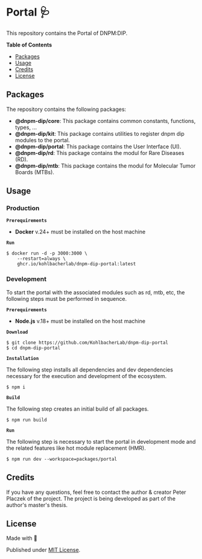 # Portal 🩺

This repository contains the Portal of DNPM:DIP.

**Table of Contents**

- [Packages](#packages)
- [Usage](#usage)
- [Credits](#credits)
- [License](#license)


## Packages

The repository contains the following packages:

- **@dnpm-dip/core**: This package contains common constants, functions, types, ...
- **@dnpm-dip/kit**: This package contains utilities to register dnpm dip modules to the portal.
- **@dnpm-dip/portal**: This package contains the User Interface (UI).
- **@dnpm-dip/rd**: This package contains the modul for Rare Diseases (RD).
- **@dnpm-dip/mtb**: This package contains the modul for Molecular Tumor Boards (MTBs).

## Usage

### Production

**`Prerequirements`**

- **Docker** v.24+ must be installed on the host machine

**`Run`**

```shell
$ docker run -d -p 3000:3000 \
    --restart=always \
    ghcr.io/kohlbacherlab/dnpm-dip-portal:latest
```

### Development 
To start the portal with the associated modules such as rd, mtb, etc, the following steps must be performed in sequence.

**`Prerequirements`**

- **Node.js** v.18+ must be installed on the host machine

**`Download`**

```shell
$ git clone https://github.com/KohlbacherLab/dnpm-dip-portal
$ cd dnpm-dip-portal
```

**`Installation`** 

The following step installs all dependencies and dev dependencies necessary for the execution and development of the ecosystem.

```shell
$ npm i
```

**`Build`**

The following step creates an initial build of all packages.

```shell
$ npm run build
```

**`Run`**

The following step is necessary to start the portal in development mode 
and the related features like hot module replacement (HMR).

```shell
$ npm run dev --workspace=packages/portal
```

## Credits

If you have any questions, feel free to contact the author & creator Peter Placzek of the project.
The project is being developed as part of the author's master's thesis.

## License

Made with 💚

Published under [MIT License](./LICENSE).

